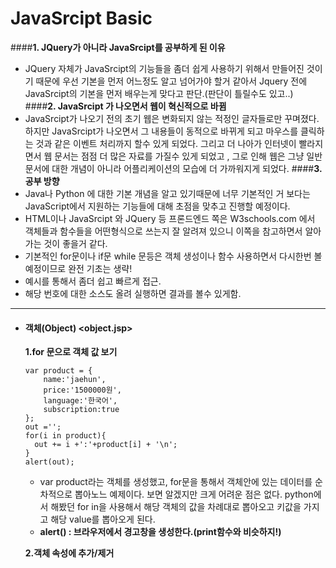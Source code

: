 JavaSrcipt Basic
===
####**1. JQuery가 아니라 JavaSrcipt를 공부하게 된 이유**
  * JQuery 자체가 JavaSrcipt의 기능들을 좀더 쉽게 사용하기 위해서 만들어진 것이기 때문에 우선 기본을 먼저 어느정도 알고 넘어가야 할거 같아서 Jquery 전에 JavaSrcipt의 기본을 먼저 배우는게 맞다고 판단.(판단이 틀릴수도 있고..)
####**2. JavaSrcipt 가 나오면서 웹이 혁신적으로 바뀜**
  * JavaSrcipt가 나오기 전의 초기 웹은 변화되지 않는 적정인 글자들로만 꾸며졌다. 하지만 JavaSrcipt가 나오면서 그 내용들이 동적으로 바뀌게 되고 마우스를 클릭하는 것과 같은 이벤트 처리까지 할수 있게 되었다. 그리고 더 나아가 인터넷이 빨라지면서 웹 문서는 점점 더 많은 자료를 가질수 있게 되었고 , 그로 인해 웹은 그냥 일반 문서에 대한 개념이 아니라 어플리케이션의 모습에 더 가까워지게 되었다.
####**3. 공부 방향**
  * Java나 Python 에 대한 기본 개념을 알고 있기때문에 너무 기본적인 거 보다는 JavaScript에서 지원하는 기능들에 대해 초점을 맞추고 진행할 예정이다.
  * HTML이나 JavaSrcipt 와 JQuery 등 프론드엔드 쪽은 W3schools.com 에서 객체들과 함수들을 어떤형식으로 쓰는지 잘 알려져 있으니 이쪽을 참고하면서 알아가는 것이 좋을거 같다.
  * 기본적인 for문이나 if문 while 문등은  객체 생성이나 함수 사용하면서 다시한번 볼예정이므로 완전 기초는 생략!
  * 예시를 통해서 좀더 쉽고 빠르게 접근.
  * 해당 번호에 대한 소스도 올려 실행하면 결과를 볼수 있게함.
---
* #### 객체(Object) <object.jsp>  
  **1.for 문으로 객체 값 보기**

      var product = {
          name:'jaehun',
          price:'1500000원',
          language:'한국어',
          subscription:true
      };
      out ='';
      for(i in product){
        out += i +':'+product[i] + '\n';
      }
      alert(out);

    * var product라는 객체를 생성했고, for문을 통해서 객체안에 있는 데이터를 순차적으로 뽑아노느 예제이다. 보면 알겠지만 크게 어려운 점은 없다. python에서 해봤던 for in을 사용해서 해당 객체의 값을 차례대로 뽑아오고 키값을 가지고 해당 value를 뽑아오게 된다.
    * **alert() : 브라우저에서 경고창을 생성한다.(print함수와 비슷하지!)**

  **2.객체 속성에 추가/제거**
